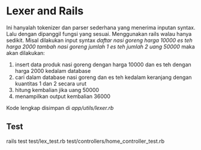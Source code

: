 # Lexer and Rails

Ini hanyalah tokenizer dan parser sederhana yang menerima inputan syntax. Lalu dengan dipanggil fungsi yang sesuai. Menggunakan rails walau hanya sedikit. Misal dilakukan input syntax *daftar nasi goreng harga 10000 es teh harga 2000 tambah nasi goreng jumlah 1 es teh jumlah 2 uang 50000* maka akan dilakukan:

1. insert data produk nasi goreng dengan harga 10000 dan es teh dengan harga 2000 kedalam database
2. cari dalam database nasi goreng dan es teh kedalam keranjang dengan kuantitas 1 dan 2 secara urut
3. hitung kembalian jika uang 50000
4. menampilkan output kembalian 36000

Kode lengkap disimpan di *app/utils/lexer.rb*

## Test
rails test test/lex_test.rb test/controllers/home_controller_test.rb
